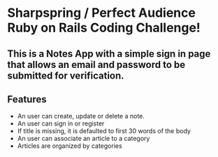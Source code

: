 # Sharpspring / Perfect Audience Ruby on Rails Coding Challenge!

## This is a Notes App with a simple sign in page that allows an email and password to be submitted for verification.

## Features 
- An user can create, update or delete a note.
- An user can sign in or register 
- If title is missing, it is defaulted to first 30 words of the body
- An user can associate an article to a category
- Articles are organized by categories
